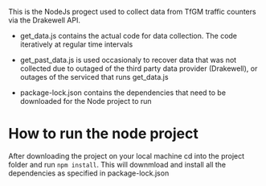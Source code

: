 This is the NodeJs progect used to collect data from TfGM traffic counters via the Drakewell API.

* get_data.js contains the actual code for data collection. The code iteratively at regular time intervals

* get_past_data.js is used occasionaly to recover data that was not collected due to outaged of the third party data provider (Drakewell), or outages of the serviced that runs get_data.js


* package-lock.json contains the dependencies that need to be downloaded for the Node project to run

# How to run the node project

After downloading the project on your local machine cd into the project folder and run `npm install`. This will downmload and install all the dependencies as specified in package-lock.json

